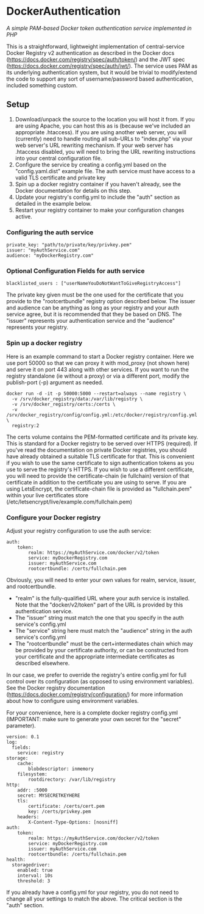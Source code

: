 # DockerAuthentication
*A simple PAM-based Docker token authentication service implemented in PHP*

This is a straightforward, lightweight implementation of central-service Docker Registry v2 authentication as described in the Docker docs (<https://docs.docker.com/registry/spec/auth/token/>) and the JWT spec (<https://docs.docker.com/registry/spec/auth/jwt/>).
The service uses PAM as its underlying authentication system, but it would be trivial to modify/extend the code to support any sort of username/password based authentication, included something custom.

## Setup

1. Download/unpack the source to the location you will host it from. If you are using Apache, you can host this as is (because we've included an appropriate .htaccess). If you are using another web server, you will (currently) need to handle routing all sub-URLs to "index.php" via your web server's URL rewriting mechanism. If your web server has .htaccess disabled, you will need to bring the URL rewriting instructions into your central configuration file.
1. Configure the service by creating a config.yml based on the "config.yaml.dist" example file. The auth service must have access to a valid TLS certificate and private key
2. Spin up a docker registry container if you haven't already, see the Docker documentation for details on this step.
3. Update your registry's config.yml to include the "auth" section as detailed in the example below. 
4. Restart your registry container to make your configuration changes active.

### Configuring the auth service
```
private_key: "path/to/private/key/privkey.pem"
issuer: "myAuthService.com"
audience: "myDockerRegistry.com"
```
### Optional Configuration Fields for auth service
```
blacklisted_users : ["userNameYouDoNotWantToGiveRegistryAccess"]
```

The private key given must be the one used for the certificate that you provide to the "rootcertbundle" registry option described below.
The issuer and audience can be anything as long as your registry and your auth service agree, but it is recommended that they be based on DNS. The "issuer" represents your authentication service and the "audience" represents your registry. 

### Spin up a docker registry

Here is an example command to start a Docker registry container. Here we use port 50000 so that we can proxy it with mod_proxy (not shown here) and serve it on port 443 along with other services. If you want to run the registry standalone (ie without a proxy) or via a different port, modify the publish-port (-p) argument as needed. 

```
docker run -d -it -p 50000:5000 --restart=always --name registry \
  -v /srv/docker_registry/data:/var/lib/registry \
  -v /srv/docker_registry/certs:/certs \
  -v /srv/docker_registry/config/config.yml:/etc/docker/registry/config.yml \
  registry:2
```
The certs volume contains the PEM-formatted certificate and its private key. This is standard for a Docker registry to be served over HTTPS (required). If you've read the documentation on private Docker registries, you should have already obtained a suitable TLS certificate for that. This is convenient if you wish to use  the same certificate to sign authentication tokens as you use to serve the registry's HTTPS. If you wish to use a different certificate, you will need to provide the certificate-chain (ie fullchain) version of that certificate in addition to the certificate you are using to serve. If you are using LetsEncrypt, the certificate-chain file is provided as "fullchain.pem" within your live certificates store (/etc/letsencrypt/live/example.com/fullchain.pem)

### Configure your Docker registry 

Adjust your registry configuration to use the auth service:

```
auth:
    token:
        realm: https://myAuthService.com/docker/v2/token
        service: myDockerRegistry.com
        issuer: myAuthService.com
        rootcertbundle: /certs/fullchain.pem
```

Obviously, you will need to enter your own values for realm, service, issuer, and rootcertbundle.
 * "realm" is the fully-qualified URL where your auth service is installed. Note that the "docker/v2/token" part of the URL is provided by this authentication service.
 * The "issuer" string must match the one that you specify in the auth service's config.yml
 * The "service" string here must match the "audience" string in the auth service's config.yml
 * The "rootcertbundle" must be the cert+intermediates chain which may be provided by your certificate authority, or can be constructed from your certificate and the appropriate intermediate certificates as described elsewhere.

In our case, we prefer to override the registry's entire config.yml for full control over its configuration (as opposed to using environment variables). See the Docker registry documentation (<https://docs.docker.com/registry/configuration/>) for more information about how to configure using environment variables.

For your convenience, here is a complete docker registry config.yml (IMPORTANT: make sure to generate your own secret for the "secret" parameter).

```
version: 0.1
log:
  fields:
    service: registry
storage:
    cache:
        blobdescriptor: inmemory
    filesystem:
        rootdirectory: /var/lib/registry
http:
    addr: :5000
    secret: MYSECRETKEYHERE
    tls:
        certificate: /certs/cert.pem
        key: /certs/privkey.pem
    headers:
        X-Content-Type-Options: [nosniff]
auth:
    token:
        realm: https://myAuthService.com/docker/v2/token
        service: myDockerRegistry.com
        issuer: myAuthService.com
        rootcertbundle: /certs/fullchain.pem
health:
  storagedriver:
    enabled: true
    interval: 10s
    threshold: 3
```

If you already have a config.yml for your registry, you do not need to change all your settings to match the above. The critical section is the "auth" section.


